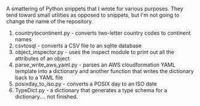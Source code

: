 A smattering of Python snippets that I wrote for various purposes. They tend toward small utilities as opposed to snippets, but I'm not going to change the name of the repository.


1. countrytocontinent.py - converts two-letter country codes to continent names
2. csvtosql - converts a CSV file to an sqlite database
3. object_inspector.py - uses the inspect module to print out all the attributes of an object
4. parse_write_aws_yaml.py - parses an AWS cloudformation YAML template into a dictionary and another function that writes the dictionary back to a YAML file
5. posixday_to_iso.py - converts a POSIX day to an ISO date
5. TypeDict.py - a dictionary that generates a type schema for a dictionary.... not finished.
